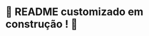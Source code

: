 # :construction: README customizado em construção ! :construction:
<!-- 
Requisito 1 
Implemente a função getSpeciesByIds para buscar as espécies dos animais por meio de um ID e retorne um array contendo todos os animais dessa espécie.

Faça com que a função getSpeciesByIds possa receber vários parâmetros;

Retorne um array vazio se a função não receber um id;

Retorne as seguintes informações do arquivo data:

Se a função receber apenas um id, retorne a espécie do animal referente a este id;

Se a função receber vários ids, retorne todas as espécies referente a esses ids.

O que será testado:

A função getSpeciesByIds, caso não receba nenhum parâmetro, deve retornar um array vazio;

A função getSpeciesByIds, caso receba como parâmetro um único ID, deve retornar um array com a espécie referente a esse ID;

A função getSpeciesByIds, caso receba mais de um ID, deve retornar um array com as espécies referentes aos IDs.
-->

